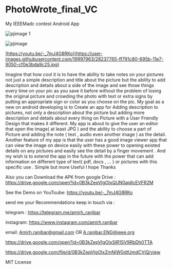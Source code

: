 # PhotoWrote_final_VC

My IEEEMadc contest Android App 

![pjimage 1](https://user-images.githubusercontent.com/19997963/28237533-d9bee006-6956-11e7-81aa-764161b4032e.jpg)

![pjimage](https://user-images.githubusercontent.com/19997963/28237535-f690e3e6-6956-11e7-92ab-e9e727852604.jpg)

[https://youtu.be/-_7mJ4G8RKo](https://user-images.githubusercontent.com/19997963/28237765-ff791c80-695b-11e7-9050-cf0e3bda9c25.jpg)

 Imagine that how cool it is to have the ability to take notes on your pictures not just a simple description and title about the picture but the ability to add description and details about a side of the image and see those things every time on your pic as you save it before without the problem of losing the original picture and crowding the photo with text or extra signs by putting an appropriate sign or color as you choose on the pic. My goal as a new on android developing is to Create an app for Adding description to pictures, not only a description about the picture but adding more description and details about every thing on Picture with a User Friendly Design that makes it different. My app is about to give the user an editor that open the image( at least JPG ) and the ability to choose a part of Picture and adding the note ( text , audio even another image ) as the detail. Another feature of my app is that the user has a good image viewer app that can view the image on device easily with these power to opening existed details on any pictures and easily see the detail by a finger movement . And my wish is to extend the app in the future with the power that can add information on different type of text( pdf, docs , ... ) or pictures with this specific use . Simple but more Useful I hope Thanks

Also you can Download the APK from google Drive :
https://drive.google.com/open?id=0B3kZepVIgOIxQUN0ajdlcEVFR2M

See the Demo on YouToube:
https://youtu.be/-_7mJ4G8RKo

send me your Recommendations 
keep in touch via :

telegram :
https://telegram.me/amirh_ranjbar

instagram:
https://www.instagram.com/amirh.ranjbar

email:
Amirh.ranjbar@gmail.com  OR  A.ranjbar.ENG@ieee.org

https://drive.google.com/open?id=0B3kZepVIgOIxSlR1SV9RbDh0TTA

https://drive.google.com/file/d/0B3kZepVIgOIxZmNiWGdtUmdCVjQ/view

 MIT License
